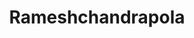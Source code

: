---
title: Rameshchandrapola
github: https://github.com/Rameshchandrapola
mode: dark
transition: 3s
archetype:
- Little Bit of Everything
---